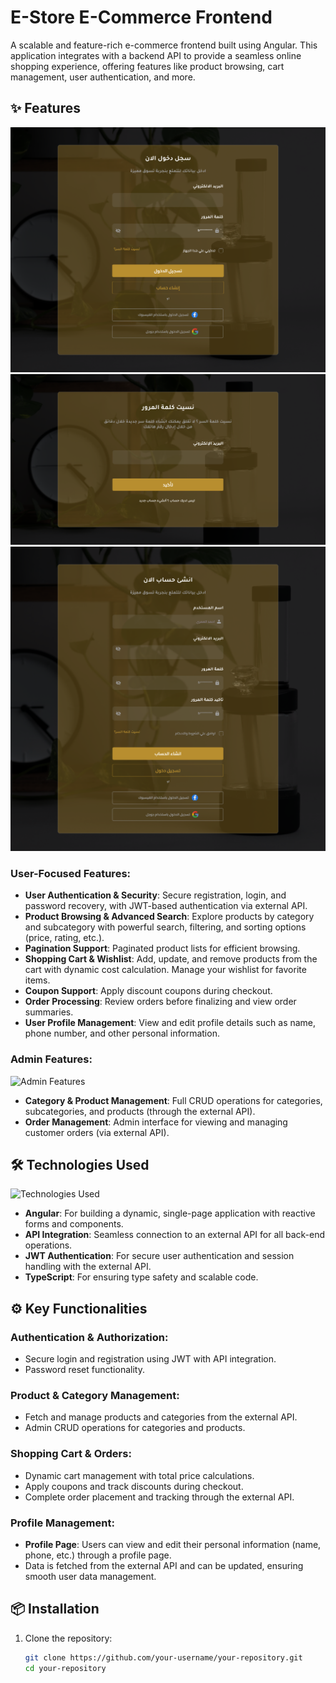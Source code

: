 # E-Store E-Commerce Frontend

A scalable and feature-rich e-commerce frontend built using  Angular. This application integrates with a backend API to provide a seamless online shopping experience, offering features like product browsing, cart management, user authentication, and more.

## ✨ Features
![Features](./ImageReadme/Login.png)
![Features](./ImageReadme/forget.png)
![Features](./ImageReadme/resgster.png)



### User-Focused Features:
- **User Authentication & Security**: Secure registration, login, and password recovery, with JWT-based authentication via external API.
- **Product Browsing & Advanced Search**: Explore products by category and subcategory with powerful search, filtering, and sorting options (price, rating, etc.).
- **Pagination Support**: Paginated product lists for efficient browsing.
- **Shopping Cart & Wishlist**: Add, update, and remove products from the cart with dynamic cost calculation. Manage your wishlist for favorite items.
- **Coupon Support**: Apply discount coupons during checkout.
- **Order Processing**: Review orders before finalizing and view order summaries.
- **User Profile Management**: View and edit profile details such as name, phone number, and other personal information.

### Admin Features:
![Admin Features](URL_OF_YOUR_IMAGE)
- **Category & Product Management**: Full CRUD operations for categories, subcategories, and products (through the external API).
- **Order Management**: Admin interface for viewing and managing customer orders (via external API).

## 🛠️ Technologies Used
![Technologies Used](URL_OF_YOUR_IMAGE)
- **Angular**: For building a dynamic, single-page application with reactive forms and components.
- **API Integration**: Seamless connection to an external API for all back-end operations.
- **JWT Authentication**: For secure user authentication and session handling with the external API.
- **TypeScript**: For ensuring type safety and scalable code.

## ⚙️ Key Functionalities

### Authentication & Authorization:
- Secure login and registration using JWT with API integration.
- Password reset functionality.

### Product & Category Management:
- Fetch and manage products and categories from the external API.
- Admin CRUD operations for categories and products.

### Shopping Cart & Orders:
- Dynamic cart management with total price calculations.
- Apply coupons and track discounts during checkout.
- Complete order placement and tracking through the external API.

### Profile Management:
- **Profile Page**: Users can view and edit their personal information (name, phone, etc.) through a profile page.
- Data is fetched from the external API and can be updated, ensuring smooth user data management.

## 📦 Installation
1. Clone the repository:
   ```bash
   git clone https://github.com/your-username/your-repository.git
   cd your-repository
